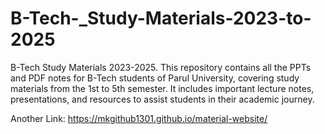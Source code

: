 # B-Tech-_Study-Materials-2023-to-2025
B-Tech Study Materials 2023-2025. This repository contains all the PPTs and PDF notes for B-Tech students of Parul University, covering study materials from the 1st to 5th semester. It includes important lecture notes, presentations, and resources to assist students in their academic journey.


Another Link: https://mkgithub1301.github.io/material-website/
